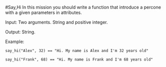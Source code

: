 #Say,Hi
 In this mission you should write a function that introduce a percone with a given parameters in attributes.

 Input: Two arguments. String and positive integer.

 Output: String.

 Example: 

 ```
say_hi("Alex", 32) == "Hi. My name is Alex and I'm 32 years old"

say_hi("Frank", 68) == "Hi. My name is Frank and I'm 68 years old"
 ```
